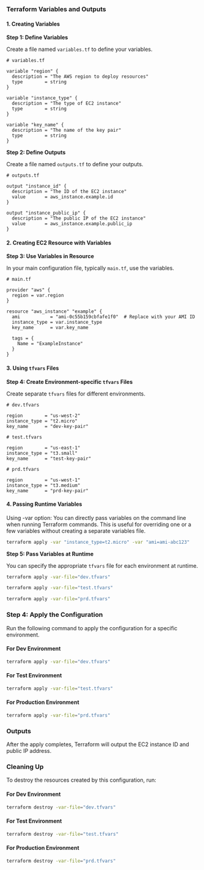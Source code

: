### Terraform Variables and Outputs

#### 1. Creating Variables

**Step 1: Define Variables**

Create a file named `variables.tf` to define your variables.

```hcl
# variables.tf

variable "region" {
  description = "The AWS region to deploy resources"
  type        = string
}

variable "instance_type" {
  description = "The type of EC2 instance"
  type        = string
}

variable "key_name" {
  description = "The name of the key pair"
  type        = string
}
```

**Step 2: Define Outputs**

Create a file named `outputs.tf` to define your outputs.

```hcl
# outputs.tf

output "instance_id" {
  description = "The ID of the EC2 instance"
  value       = aws_instance.example.id
}

output "instance_public_ip" {
  description = "The public IP of the EC2 instance"
  value       = aws_instance.example.public_ip
}
```

#### 2. Creating EC2 Resource with Variables

**Step 3: Use Variables in Resource**

In your main configuration file, typically `main.tf`, use the variables.

```hcl
# main.tf

provider "aws" {
  region = var.region
}

resource "aws_instance" "example" {
  ami           = "ami-0c55b159cbfafe1f0"  # Replace with your AMI ID
  instance_type = var.instance_type
  key_name      = var.key_name

  tags = {
    Name = "ExampleInstance"
  }
}
```

#### 3. Using `tfvars` Files

**Step 4: Create Environment-specific `tfvars` Files**

Create separate `tfvars` files for different environments.

```hcl
# dev.tfvars

region        = "us-west-2"
instance_type = "t2.micro"
key_name      = "dev-key-pair"
```

```hcl
# test.tfvars

region        = "us-east-1"
instance_type = "t3.small"
key_name      = "test-key-pair"
```

```hcl
# prd.tfvars

region        = "us-west-1"
instance_type = "t3.medium"
key_name      = "prd-key-pair"
```

#### 4. Passing Runtime Variables
Using -var option: You can directly pass variables on the command line when running Terraform commands. This is useful for overriding one or a few variables without creating a separate variables file.
```sh
terraform apply -var "instance_type=t2.micro" -var "ami=ami-abc123"

```

**Step 5: Pass Variables at Runtime**

You can specify the appropriate `tfvars` file for each environment at runtime.

```sh
terraform apply -var-file="dev.tfvars"
```

```sh
terraform apply -var-file="test.tfvars"
```

```sh
terraform apply -var-file="prd.tfvars"
```


### Step 4: Apply the Configuration

Run the following command to apply the configuration for a specific environment.

#### For Dev Environment

```sh
terraform apply -var-file="dev.tfvars"
```

#### For Test Environment

```sh
terraform apply -var-file="test.tfvars"
```

#### For Production Environment

```sh
terraform apply -var-file="prd.tfvars"
```

### Outputs

After the apply completes, Terraform will output the EC2 instance ID and public IP address.

### Cleaning Up

To destroy the resources created by this configuration, run:

#### For Dev Environment

```sh
terraform destroy -var-file="dev.tfvars"
```

#### For Test Environment

```sh
terraform destroy -var-file="test.tfvars"
```

#### For Production Environment

```sh
terraform destroy -var-file="prd.tfvars"
```
```
